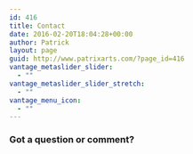 ```yaml
---
id: 416
title: Contact
date: 2016-02-20T18:04:28+00:00
author: Patrick
layout: page
guid: http://www.patrixarts.com/?page_id=416
vantage_metaslider_slider:
  - ""
vantage_metaslider_slider_stretch:
  - ""
vantage_menu_icon:
  - ""
---
```

### Got a question or comment?

<div role="form" class="wpcf7" id="wpcf7-f9-o1" lang="en-US" dir="ltr">
  <div class="screen-reader-response">
  </div>
</div>